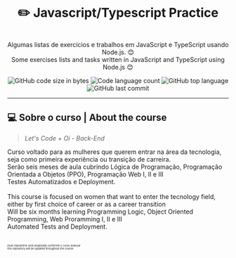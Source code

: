 <h1 align="center">
	✏️ Javascript/Typescript Practice
</h1>

<p align="center"><br>
Algumas listas de exercícios e trabalhos em JavaScript e TypeScript usando Node.js. 😊<br>
Some exercises lists and tasks written in JavaScript and TypeScript using Node.js 😊<br>
</p>

<p align="center">
	<img alt="GitHub code size in bytes" src="https://img.shields.io/github/languages/code-size/rafaelabdm/JS-TS-Exercises?color=lightblue" />
	<img alt="Code language count" src="https://img.shields.io/github/languages/count/rafaelabdm/JS-TS-Exercises?color=yellow" />
	<img alt="GitHub top language" src="https://img.shields.io/github/languages/top/rafaelabdm/JS-TS-Exercises?color=blue" />
	<img alt="GitHub last commit" src="https://img.shields.io/github/last-commit/rafaelabdm/JS-TS-Exercises?color=green" />
</p>

---

<h2>💻 Sobre o curso | About the course</h2>

> _Let's Code + Oi - Back-End_
<p>
Curso voltado para as mulheres que querem entrar na área da tecnologia, seja como primeira experiência ou transição de carreira. <br>
Serão seis meses de aula cubrindo Lógica de Programação, Programação Orientada a Objetos (PPO), Programação Web I, II e III <br>
Testes Automatizados e Deployment. <br>
<br>
This course is focused on women that want to enter the tecnology field, either by first choice of career or as a career transition <br>
Will be six months learning Programming Logic, Object Oriented Programming, Web Proramming I, II e III <br>
Automated Tests and Deployment. <br>
<br>
</p>

<p style="font-size:6">
esse repositório será atualizado conforme o curso avançar<br>
this repository will be updated throughout the course
</p>
